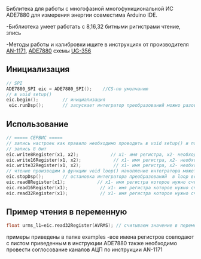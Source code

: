 Библитека для работы  с многофазной многофункциональной ИС ADE7880 для измерения энергии совместима Arduino IDE.

-Библиотека умеет работать с 8,16,32 битными ригистрами чтение, зпись 

-Методы работы и калибровки ищите в инструкциях от производителя  [AN-1171](https://docs.yandex.ru/docs/view?tm=1726738266&tld=ru&lang=en&name=articles-app-notes-files-calibrating-a-three-phase-energy-meter-based-on-the-ade7880-1364230154.pdf&text=AN-1171%20ade7880&url=https%3A%2F%2Fwww.eeweb.com%2Fwp-content%2Fuploads%2Farticles-app-notes-files-calibrating-a-three-phase-energy-meter-based-on-the-ade7880-1364230154.pdf&lr=10&mime=pdf&l10n=ru&sign=53df0ae35fd8c4c012808b0ed12c72b3&keyno=0&nosw=1&serpParams=tm%3D1726738266%26tld%3Dru%26lang%3Den%26name%3Darticles-app-notes-files-calibrating-a-three-phase-energy-meter-based-on-the-ade7880-1364230154.pdf%26text%3DAN-1171%2Bade7880%26url%3Dhttps%253A%2F%2Fwww.eeweb.com%2Fwp-content%2Fuploads%2Farticles-app-notes-files-calibrating-a-three-phase-energy-meter-based-on-the-ade7880-1364230154.pdf%26lr%3D10%26mime%3Dpdf%26l10n%3Dru%26sign%3D53df0ae35fd8c4c012808b0ed12c72b3%26keyno%3D0%26nosw%3D1), [ADE7880](https://www.alldatasheet.com/datasheet-pdf/pdf/455853/AD/ADE7880.html) схемы [UG-356](https://docs.yandex.ru/docs/view?tm=1726739689&tld=ru&lang=en&name=da-EVAL-ADE7880EBZ.pdf&text=UG-356&url=https%3A%2F%2Fwww.infinite-electronic.ru%2Fdatasheet%2Fda-EVAL-ADE7880EBZ.pdf&lr=10&mime=pdf&l10n=ru&sign=29c2149626ff59425dbd9381acb842d6&keyno=0&nosw=1&serpParams=tm%3D1726739689%26tld%3Dru%26lang%3Den%26name%3Dda-EVAL-ADE7880EBZ.pdf%26text%3DUG-356%26url%3Dhttps%253A%2F%2Fwww.infinite-electronic.ru%2Fdatasheet%2Fda-EVAL-ADE7880EBZ.pdf%26lr%3D10%26mime%3Dpdf%26l10n%3Dru%26sign%3D29c2149626ff59425dbd9381acb842d6%26keyno%3D0%26nosw%3D1)
<a id="init"></a>
## Инициализация
```cpp
// SPI
ADE7880_SPI eic = ADE7880_SPI();    //CS-по умолчанию
// в void setup()
eic.begin();         // инициализация
 eic.runDsp();       // запускает интегратор преобразований можно разово запускать в loop

```
<a id="usage"></a>
## Использование
```cpp
// ===== СЕРВИС =====
// запись настроек как правило необходимо проводить в void setup() и последний любой регистр записать 3 раза для точного сохранения последнего регистра
// запись 8 бит
eic.write8Register(x1, x2);            // x1- имя регистра, х2- необходимое значение в HEX для записи калибровки и т.д
eic.write16Register(x1, x2);            // x1- имя регистра, х2- необходимое значение в HEX для записи калибровки и т.д
eic.write32Register(x1, x2);            // x1- имя регистра, х2- необходимое значение в HEX для записи калибровки и т.д
// чтение производим в функции void loop() накопление интегратора может состовлять разное время см. инструкции по ADE7880
eic.stopDsp();       // остановка интегратора преобразований  в loop все измерения будут остановлены для повторного измерения необходимо вызвать eic.runDsp(); 
eic.read8Register(x1);            // x1- имя регистра которое нужно считать
eic.read16Register(x1);            // x1- имя регистра которое нужно считать
eic.read32Register(x1);            // x1- имя регистра которое нужно считать

```
## Пример чтения в переменную
```cpp
float urms_l1=eic.read32Register(AVRMS); // считываем значение в переменную
```
примеры приведены в папке examples
-все имена регистров совподают с листом приведенным в инструкции ADE7880
также необходимо  провести соглосование каналов АЦП по инструкции  AN-1171
